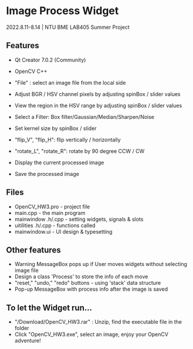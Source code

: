 # Image Process Widget

2022.8.11-8.14 | NTU BME LAB405 Summer Project

## Features

- Qt Creator 7.0.2 (Community)
- OpenCV C++


- "File" : select an image file from the local side

- Adjust BGR / HSV channel pixels by adjusting spinBox / slider values
- View the region in the HSV range by adjusting spinBox / slider values
- Select a Filter: Box filter/Gaussian/Median/Sharpen/Noise
- Set kernel size by spinBox / slider

- "flip_V", "flip_H": flip vertically / horizontally
- "rotate_L", "rotate_R": rotate by 90 degree CCW / CW

- Display the current processed image
- Save the processed image

## Files

- OpenCV_HW3.pro - project file
- main.cpp - the main program
- mainwindow .h/.cpp - setting widgets, signals & slots
- uitilities .h/.cpp - functions called
- mainwindow.ui - UI design & typesetting 


## Other features

- Warning MessageBox pops up if User moves widgets without selecting image file
- Design a class 'Process' to store the info of each move
- "reset," "undo," "redo" buttons - using 'stack' data structure
- Pop-up MessageBox with process info after the image is saved

## To let the Widget run...

- "/Download/OpenCV_HW3.rar" : Unzip, find the executable file in the folder
- Click "OpenCV_HW3.exe", select an image, enjoy your OpenCV adventure! 
